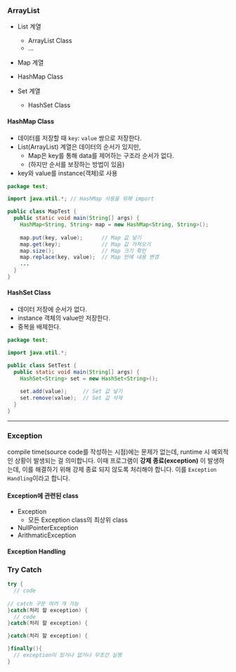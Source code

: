 ### ArrayList

- List 계열
  - ArrayList Class
  - ...

-  Map 계열
  - HashMap Class

- Set 계열
  - HashSet Class

#### HashMap Class

- 데이터를 저장할 때 <code>key</code>: <code>value</code> 쌍으로 저장한다.
- List(ArrayList) 계열은 데이터의 순서가 있지만,
  - Map은 key를 통해 data를 제어하는 구조라 순서가 없다.
  - (하지만 순서를 보장하는 방법이 있음)
- key와 value를 instance(객체)로 사용

```java
package test;

import java.util.*; // HashMap 사용을 위해 import

public class MapTest {
  public static void main(String[] args) {
    HashMap<String, String> map = new HashMap<String, String>();
    
    map.put(key, value);      // Map 값 넣기
    map.get(key);             // Map 값 가져오기
    map.size();               // Map 크기 확인 
    map.replace(key, value);  // Map 안에 내용 변경
    ...
  }
}
```

#### HashSet Class
- 데이터 저장에 순서가 없다.
- instance 객체의 value만 저장한다.
- 중복을 배제한다.

```java
package test;

import java.util.*;

public class SetTest {
  public static void main(String[] args) {
    HashSet<String> set = new HashSet<String>();
    
    set.add(value);     // Set 값 넣기
    set.remove(value);  // Set 값 삭제
  }
}
```

---

### Exception

compile time(source code를 작성하는 시점)에는 문제가 없는데, runtime 시 예외적인 상황이 발생되는 걸 의미합니다. 이때 프로그램이 **강제 종료(exception)** 이 발생하는데,
이를 해결하기 위해 강제 종료 되지 않도록 처리해야 합니다. 이를 <code>Exception Handling</code>이라고 합니다.

#### Exception에 관련된 class
- Exception
  - 모든 Exception class의 최상위 class
- NullPointerException
- ArithmaticException

#### Exception Handling

### Try Catch
```java
try {
  // code
  
// catch 구문 여러 개 가능
}catch(처리 할 exception) {
  // code
}catch(처리 할 exception) {

}catch(처리 할 exception) {

}finally(){
  // exception이 있거나 없거나 무조건 실행
}
```
